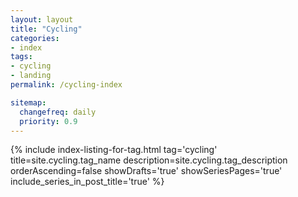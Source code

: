 ```yaml
---
layout: layout
title: "Cycling"
categories:
- index
tags:
- cycling
- landing
permalink: /cycling-index

sitemap:
  changefreq: daily
  priority: 0.9
---
```


{% include index-listing-for-tag.html tag='cycling' title=site.cycling.tag_name description=site.cycling.tag_description orderAscending=false showDrafts='true' showSeriesPages='true' include_series_in_post_title='true' %}
